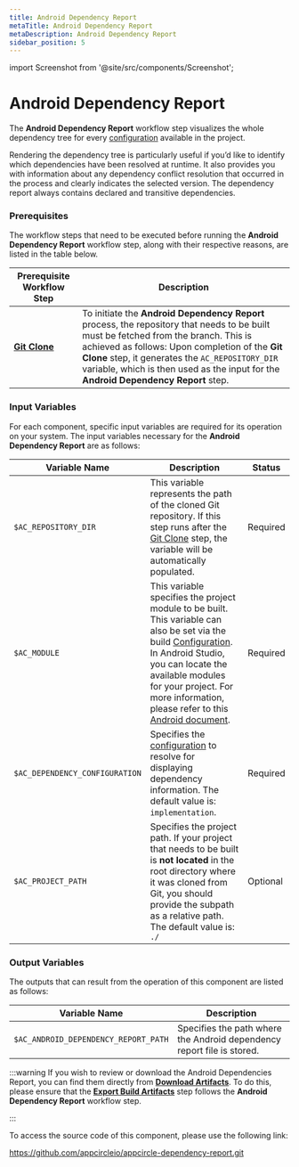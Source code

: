 ```yaml
---
title: Android Dependency Report
metaTitle: Android Dependency Report
metaDescription: Android Dependency Report
sidebar_position: 5
---
```


import Screenshot from '@site/src/components/Screenshot';

# Android Dependency Report

The **Android Dependency Report** workflow step visualizes the whole dependency tree for every [configuration](https://docs.gradle.org/current/userguide/declaring_dependencies.html#sec:what-are-dependency-configurations) available in the project.

Rendering the dependency tree is particularly useful if you’d like to identify which dependencies have been resolved at runtime. It also provides you with information about any dependency conflict resolution that occurred in the process and clearly indicates the selected version. The dependency report always contains declared and transitive dependencies.

### Prerequisites

The workflow steps that need to be executed before running the **Android Dependency Report** workflow step, along with their respective reasons, are listed in the table below.

| Prerequisite Workflow Step                                                            | Description                                                                                                                                                                                                                                                                                                                      |
| ------------------------------------------------------------------------------------- | -------------------------------------------------------------------------------------------------------------------------------------------------------------------------------------------------------------------------------------------------------------------------------------------------------------------------------- |
| [**Git Clone**](https://docs.appcircle.io/workflows/common-workflow-steps/#git-clone) | To initiate the **Android Dependency Report** process, the repository that needs to be built must be fetched from the branch. This is achieved as follows: Upon completion of the **Git Clone** step, it generates the `AC_REPOSITORY_DIR` variable, which is then used as the input for the **Android Dependency Report** step. |

<Screenshot url='https://cdn.appcircle.io/docs/assets/android-workflow-components-android-dependency-report_1.png'/>

### Input Variables

For each component, specific input variables are required for its operation on your system. The input variables necessary for the **Android Dependency Report** are as follows:

<Screenshot url='https://cdn.appcircle.io/docs/assets/android-workflow-components-android-dependency-report_2.png' alt="image2" />

| Variable Name                  | Description                                                                                                                                                                                                                                                                                                                                                                                                            | Status   |
| ------------------------------ | ---------------------------------------------------------------------------------------------------------------------------------------------------------------------------------------------------------------------------------------------------------------------------------------------------------------------------------------------------------------------------------------------------------------------- | -------- |
| `$AC_REPOSITORY_DIR`           | This variable represents the path of the cloned Git repository. If this step runs after the [Git Clone](https://docs.appcircle.io/workflows/common-workflow-steps/#git-clone) step, the variable will be automatically populated.                                                                                                                                                                                      | Required |
| `$AC_MODULE`                   | This variable specifies the project module to be built. This variable can also be set via the build [Configuration](https://docs.appcircle.io/build/build-process-management/build-profile-configuration/). In Android Studio, you can locate the available modules for your project. For more information, please refer to this [Android document](https://developer.android.com/studio/projects#ApplicationModules). | Required |
| `$AC_DEPENDENCY_CONFIGURATION` | Specifies the [configuration](https://docs.gradle.org/current/userguide/declaring_dependencies.html#sec:what-are-dependency-configurations) to resolve for displaying dependency information. The default value is: `implementation`.                                                                                                                                                                                  | Required |
| `$AC_PROJECT_PATH`             | Specifies the project path. If your project that needs to be built is **not located** in the root directory where it was cloned from Git, you should provide the subpath as a relative path. The default value is: `./`                                                                                                                                                                                                | Optional |

### Output Variables

The outputs that can result from the operation of this component are listed as follows:

| Variable Name                        | Description                                                            |
| ------------------------------------ | ---------------------------------------------------------------------- |
| `$AC_ANDROID_DEPENDENCY_REPORT_PATH` | Specifies the path where the Android dependency report file is stored. |

:::warning
If you wish to review or download the Android Dependencies Report, you can find them directly from [**Download Artifacts**](https://docs.appcircle.io/workflows/common-workflow-steps/export-build-artifacts/#download-exported-artifacts). To do this, please ensure that the [**Export Build Artifacts**](https://docs.appcircle.io/workflows/common-workflow-steps#export-build-artifacts) step follows the **Android Dependency Report** workflow step.

<Screenshot url='https://cdn.appcircle.io/docs/assets/android-workflow-components-android-dependency-report_3.png'/>
:::

To access the source code of this component, please use the following link:

https://github.com/appcircleio/appcircle-dependency-report.git
